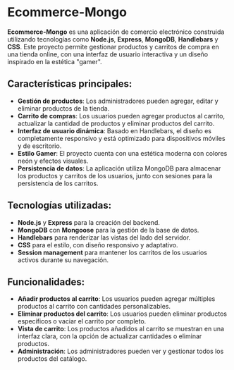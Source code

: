 # Ecommerce-Mongo

**Ecommerce-Mongo** es una aplicación de comercio electrónico construida utilizando tecnologías como **Node.js**, **Express**, **MongoDB**, **Handlebars** y **CSS**. Este proyecto permite gestionar productos y carritos de compra en una tienda online, con una interfaz de usuario interactiva y un diseño inspirado en la estética "gamer".

## Características principales:

- **Gestión de productos**: Los administradores pueden agregar, editar y eliminar productos de la tienda.
- **Carrito de compras**: Los usuarios pueden agregar productos al carrito, actualizar la cantidad de productos y eliminar productos del carrito.
- **Interfaz de usuario dinámica**: Basado en Handlebars, el diseño es completamente responsivo y está optimizado para dispositivos móviles y de escritorio.
- **Estilo Gamer**: El proyecto cuenta con una estética moderna con colores neón y efectos visuales.
- **Persistencia de datos**: La aplicación utiliza MongoDB para almacenar los productos y carritos de los usuarios, junto con sesiones para la persistencia de los carritos.

## Tecnologías utilizadas:

- **Node.js** y **Express** para la creación del backend.
- **MongoDB** con **Mongoose** para la gestión de la base de datos.
- **Handlebars** para renderizar las vistas del lado del servidor.
- **CSS** para el estilo, con diseño responsivo y adaptativo.
- **Session management** para mantener los carritos de los usuarios activos durante su navegación.

## Funcionalidades:

- **Añadir productos al carrito**: Los usuarios pueden agregar múltiples productos al carrito con cantidades personalizables.
- **Eliminar productos del carrito**: Los usuarios pueden eliminar productos específicos o vaciar el carrito por completo.
- **Vista de carrito**: Los productos añadidos al carrito se muestran en una interfaz clara, con la opción de actualizar cantidades o eliminar productos.
- **Administración**: Los administradores pueden ver y gestionar todos los productos del catálogo.
